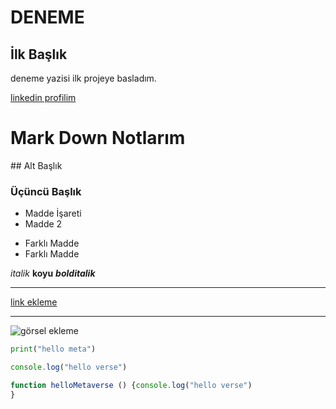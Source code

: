 # DENEME

## İlk Başlık

deneme yazisi ilk projeye basladım.

[linkedin profilim](https://www.linkedin.com/in/kemalgumustabak/)




# Mark Down Notlarım

## Alt Başlık

### Üçüncü Başlık

- Madde İşareti
- Madde 2

* Farklı Madde
* Farklı Madde

*italik* **koyu** ***bolditalik***

---

[link ekleme](https://typora.io)

---

![görsel ekleme](https://store.donanimhaber.com/16/a9/0b/16a90baeeb38274295269367f8758d8e.jpg)

```python
print("hello meta")
```
```javascript
console.log("hello verse")

function helloMetaverse () {console.log("hello verse")
}

```
